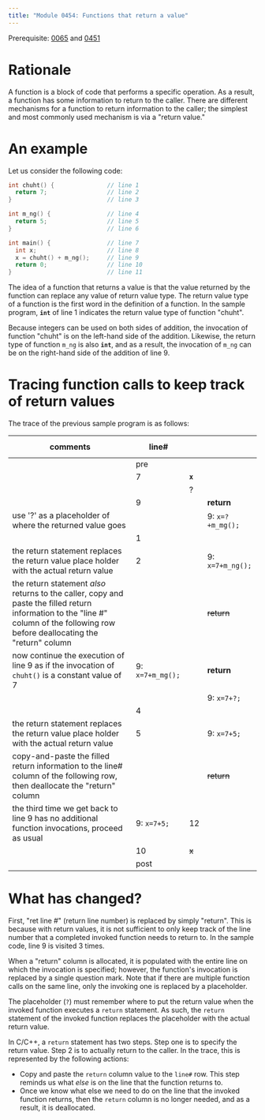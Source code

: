 ```yaml
---
title: "Module 0454: Functions that return a value"
---
```


Prerequisite: [0065](../0065) and [0451](../0451)

# Rationale

A function is a block of code that performs a specific operation. As a result, a function has some information to return to the caller. There are different mechanisms for a function to return information to the caller; the simplest and most commonly used mechanism is via a "return value."

# An example

Let us consider the following code:

```c
int chuht() {               // line 1
  return 7;                 // line 2
}                           // line 3

int m_ng() {                // line 4
  return 5;                 // line 5
}                           // line 6

int main() {                // line 7
  int x;                    // line 8
  x = chuht() + m_ng();     // line 9
  return 0;                 // line 10
}                           // line 11
```

The idea of a function that returns a value is that the value returned by the function can replace any value of return value type. The return value type of a function is the first word in the definition of a function. In the sample program, __`int`__ of line 1 indicates the return value type of function "chuht". 

Because integers can be used on both sides of addition, the invocation of function "chuht" is on the left-hand side of the addition. Likewise, the return type of function `m_ng` is also __`int`__, and as a result, the invocation of `m_ng` can be on the right-hand side of the addition of line 9.

# Tracing function calls to keep track of return values

The trace of the previous sample program is as follows:

|comments|line#|<span style="color:transparent;" markdown=1>**`x`**</span>|<span style="color:transparent;" markdown=1>9:&nbsp;`x=?+m_ng();`</span>|
|-|-|-|-|
| |pre|
| |7|**`x`**|
| | |?      |
| |9|       |**return**|
|use '?' as a placeholder of where the returned value goes| |       |9: `x=?+m_mg();`|
| |1|       |      |
|the return statement replaces the return value place holder with the actual return value|2|       |9: `x=7+m_ng();`|
|the return statement *also* returns to the caller, copy and paste the filled return information to the "line #" column of the following row before deallocating the "return" column| |       |~~return~~|
|now continue the execution of line 9 as if the invocation of `chuht()` is a constant value of 7|9: `x=7+m_mg();`|       |**return**|
| | |       |9: `x=7+?;`|
| |4|       |           |
|the return statement replaces the return value place holder with the actual return value|5|       |9: `x=7+5;`|
|copy-and-paste the filled return information to the line# column of the following row, then deallocate the "return" column| |       |~~return~~|
|the third time we get back to line 9 has no additional function invocations, proceed as usual|9: `x=7+5;`|12         |
| |10|~~x~~|
| |post|

# What has changed?

First, "ret line #" (return line number) is replaced by simply "return". This is because with return values, it is not sufficient to only keep track of the line number that a completed invoked function needs to return to. In the sample code, line 9 is visited 3 times.

When a "return" column is allocated, it is populated with the entire line on which the invocation is specified; however, the function's invocation is replaced by a single question mark. Note that if there are multiple function calls on the same line, only the invoking one is replaced by a placeholder.

The placeholder (`?`) must remember where to put the return value when the invoked function executes a `return` statement. As such, the `return` statement of the invoked function replaces the placeholder with the actual return value.

In C/C++, a `return` statement has two steps. Step one is to specify the return value. Step 2 is to actually return to the caller. In the trace, this is represented by the following actions:

* Copy and paste the `return` column value to the `line#` row. This step reminds us what *else* is on the line that the function returns to.
* Once we know what else we need to do on the line that the invoked function returns, then the `return` column is no longer needed, and as a result, it is deallocated.







